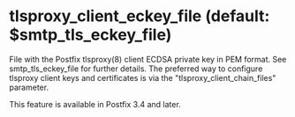 # tlsproxy_client_eckey_file (default: $smtp_tls_eckey_file)
 File with the Postfix tlsproxy(8) client ECDSA private key in PEM
format. See smtp\_tls\_eckey\_file for further details. The preferred way
to configure tlsproxy client keys and certificates is via the
"tlsproxy\_client\_chain\_files" parameter. 


 This feature is available in Postfix 3.4 and later. 


